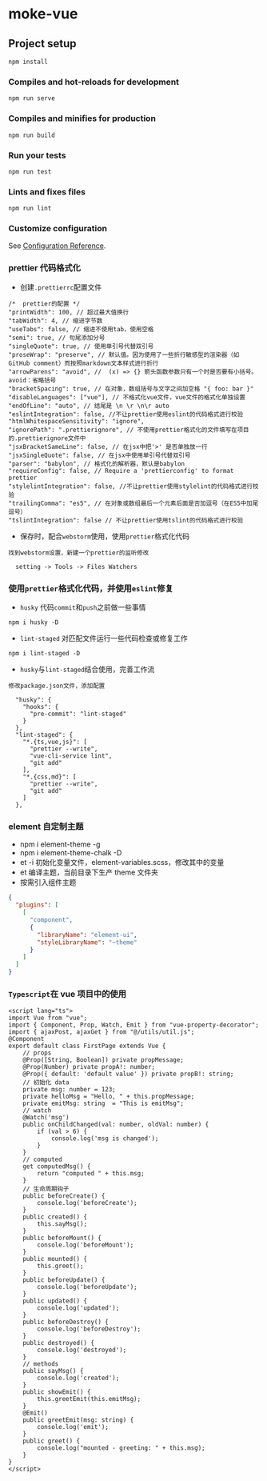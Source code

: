 # moke-vue

## Project setup

```
npm install
```

### Compiles and hot-reloads for development

```
npm run serve
```

### Compiles and minifies for production

```
npm run build
```

### Run your tests

```
npm run test
```

### Lints and fixes files

```
npm run lint
```

### Customize configuration

See [Configuration Reference](https://cli.vuejs.org/config/).

### prettier 代码格式化

- 创建`.prettierrc`配置文件

```
/*  prettier的配置 */
"printWidth": 100, // 超过最大值换行
"tabWidth": 4, // 缩进字节数
"useTabs": false, // 缩进不使用tab，使用空格
"semi": true, // 句尾添加分号
"singleQuote": true, // 使用单引号代替双引号
"proseWrap": "preserve", // 默认值。因为使用了一些折行敏感型的渲染器（如GitHub comment）而按照markdown文本样式进行折行
"arrowParens": "avoid", //  (x) => {} 箭头函数参数只有一个时是否要有小括号。avoid：省略括号
"bracketSpacing": true, // 在对象，数组括号与文字之间加空格 "{ foo: bar }"
"disableLanguages": ["vue"], // 不格式化vue文件，vue文件的格式化单独设置
"endOfLine": "auto", // 结尾是 \n \r \n\r auto
"eslintIntegration": false, //不让prettier使用eslint的代码格式进行校验
"htmlWhitespaceSensitivity": "ignore",
"ignorePath": ".prettierignore", // 不使用prettier格式化的文件填写在项目的.prettierignore文件中
"jsxBracketSameLine": false, // 在jsx中把'>' 是否单独放一行
"jsxSingleQuote": false, // 在jsx中使用单引号代替双引号
"parser": "babylon", // 格式化的解析器，默认是babylon
"requireConfig": false, // Require a 'prettierconfig' to format prettier
"stylelintIntegration": false, //不让prettier使用stylelint的代码格式进行校验
"trailingComma": "es5", // 在对象或数组最后一个元素后面是否加逗号（在ES5中加尾逗号）
"tslintIntegration": false // 不让prettier使用tslint的代码格式进行校验
```

- 保存时，配合`webstorm`使用，使用`prettier`格式化代码

```
找到webstorm设置，新建一个prettier的监听修改

  setting -> Tools -> Files Watchers

```

### 使用`prettier`格式化代码，并使用`eslint`修复

- `husky` 代码`commit`和`push`之前做一些事情

```
npm i husky -D
```

- `lint-staged` 对匹配文件运行一些代码检查或修复工作

```
npm i lint-staged -D
```

- `husky`与`lint-staged`结合使用，完善工作流

```
修改package.json文件，添加配置

  "husky": {
    "hooks": {
      "pre-commit": "lint-staged"
    }
  },
  "lint-staged": {
    "*.{ts,vue,js}": [
      "prettier --write",
      "vue-cli-service lint",
      "git add"
    ],
    "*.{css,md}": [
      "prettier --write",
      "git add"
    ]
  },

```

### element 自定制主题

- npm i element-theme -g
- npm i element-theme-chalk -D
- et -i 初始化变量文件，element-variables.scss，修改其中的变量
- et 编译主题，当前目录下生产 theme 文件夹
- 按需引入组件主题

```json
{
  "plugins": [
    [
      "component",
      {
        "libraryName": "element-ui",
        "styleLibraryName": "~theme"
      }
    ]
  ]
}
```

### `Typescript`在 vue 项目中的使用

```
<script lang="ts">
import Vue from "vue";
import { Component, Prop, Watch, Emit } from "vue-property-decorator";
import { ajaxPost, ajaxGet } from "@/utils/util.js";
@Component
export default class FirstPage extends Vue {
    // props
    @Prop([String, Boolean]) private propMessage;
    @Prop(Number) private propA!: number;
    @Prop({ default: 'default value' }) private propB!: string;
    // 初始化 data
    private msg: number = 123;
    private helloMsg = "Hello, " + this.propMessage;
    private emitMsg: string  = "This is emitMsg";
    // watch
    @Watch('msg')
    public onChildChanged(val: number, oldVal: number) {
        if (val > 6) {
            console.log('msg is changed');
        }
    }
    // computed
    get computedMsg() {
        return "computed " + this.msg;
    }
    // 生命周期钩子
    public beforeCreate() {
        console.log('beforeCreate');
    }
    public created() {
        this.sayMsg();
    }
    public beforeMount() {
        console.log('beforeMount');
    }
    public mounted() {
        this.greet();
    }
    public beforeUpdate() {
        console.log('beforeUpdate');
    }
    public updated() {
        console.log('updated');
    }
    public beforeDestroy() {
        console.log('beforeDestroy');
    }
    public destroyed() {
        console.log('destroyed');
    }
    // methods
    public sayMsg() {
        console.log('created');
    }
    public showEmit() {
        this.greetEmit(this.emitMsg);
    }
    @Emit()
    public greetEmit(msg: string) {
        console.log('emit');
    }
    public greet() {
        console.log("mounted - greeting: " + this.msg);
    }
}
</script>

```
